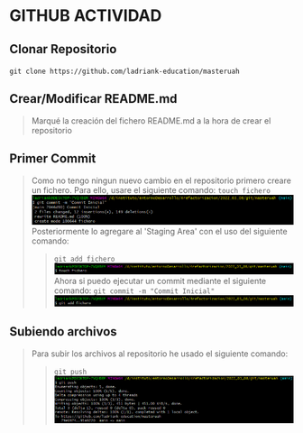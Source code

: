 # GITHUB ACTIVIDAD
## Clonar Repositorio
``git clone https://github.com/ladriank-education/masteruah``
## Crear/Modificar README.md
> Marqué la creación del fichero README.md a la hora de crear el repositorio
## Primer Commit
> Como no tengo ningun nuevo cambio en el repositorio primero creare un fichero.
> Para ello, usare el siguiente comando:
``touch fichero``
![imagen](/.img/1.png)
> Posteriormente lo agregare al 'Staging Area' con el uso del siguiente comando:
>>``git add fichero``
![imagen](/.img/2.png)
> Ahora si puedo ejecutar un commit mediante el siguiente comando:
>>``git commit -m "Commit Inicial"``
![imagen](.img/3.png)
## Subiendo archivos
> Para subir los archivos al repositorio he usado el siguiente comando:
>>``git push``
![imagen](/.img/4.png)
